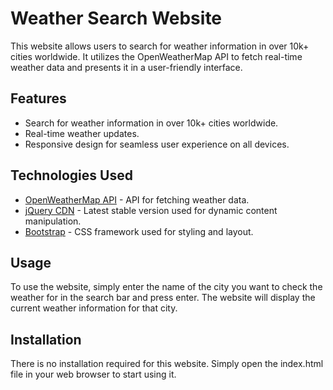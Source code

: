 <h1>Weather Search Website</h1>

<p>This website allows users to search for weather information in over 10k+ cities worldwide. It utilizes the OpenWeatherMap API to fetch real-time weather data and presents it in a user-friendly interface.</p>

<h2>Features</h2>

<ul>
  <li>Search for weather information in over 10k+ cities worldwide.</li>
  <li>Real-time weather updates.</li>
  <li>Responsive design for seamless user experience on all devices.</li>
</ul>

<h2>Technologies Used</h2>

<ul>
  <li><a href="https://openweathermap.org/current#name">OpenWeatherMap API</a> - API for fetching weather data.</li>
  <li><a href="https://releases.jquery.com/">jQuery CDN</a> - Latest stable version used for dynamic content manipulation.</li>
  <li><a href="https://getbootstrap.com/docs/5.2/getting-started/introduction/">Bootstrap</a> - CSS framework used for styling and layout.</li>
</ul>

<h2>Usage</h2>

<p>To use the website, simply enter the name of the city you want to check the weather for in the search bar and press enter. The website will display the current weather information for that city.</p>

<h2>Installation</h2>

<p>There is no installation required for this website. Simply open the index.html file in your web browser to start using it.</p>
